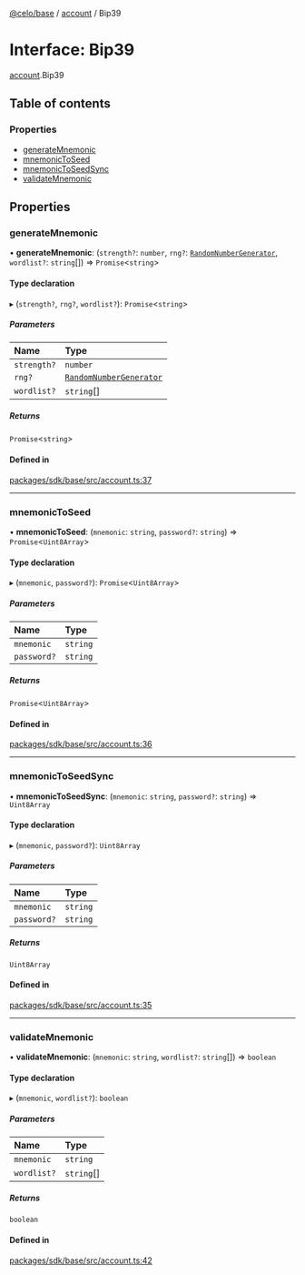 [@celo/base](../README.md) / [account](../modules/account.md) / Bip39

# Interface: Bip39

[account](../modules/account.md).Bip39

## Table of contents

### Properties

- [generateMnemonic](account.Bip39.md#generatemnemonic)
- [mnemonicToSeed](account.Bip39.md#mnemonictoseed)
- [mnemonicToSeedSync](account.Bip39.md#mnemonictoseedsync)
- [validateMnemonic](account.Bip39.md#validatemnemonic)

## Properties

### generateMnemonic

• **generateMnemonic**: (`strength?`: `number`, `rng?`: [`RandomNumberGenerator`](../modules/account.md#randomnumbergenerator), `wordlist?`: `string`[]) => `Promise`\<`string`\>

#### Type declaration

▸ (`strength?`, `rng?`, `wordlist?`): `Promise`\<`string`\>

##### Parameters

| Name | Type |
| :------ | :------ |
| `strength?` | `number` |
| `rng?` | [`RandomNumberGenerator`](../modules/account.md#randomnumbergenerator) |
| `wordlist?` | `string`[] |

##### Returns

`Promise`\<`string`\>

#### Defined in

[packages/sdk/base/src/account.ts:37](https://github.com/celo-org/developer-tooling/blob/master/packages/sdk/base/src/account.ts#L37)

___

### mnemonicToSeed

• **mnemonicToSeed**: (`mnemonic`: `string`, `password?`: `string`) => `Promise`\<`Uint8Array`\>

#### Type declaration

▸ (`mnemonic`, `password?`): `Promise`\<`Uint8Array`\>

##### Parameters

| Name | Type |
| :------ | :------ |
| `mnemonic` | `string` |
| `password?` | `string` |

##### Returns

`Promise`\<`Uint8Array`\>

#### Defined in

[packages/sdk/base/src/account.ts:36](https://github.com/celo-org/developer-tooling/blob/master/packages/sdk/base/src/account.ts#L36)

___

### mnemonicToSeedSync

• **mnemonicToSeedSync**: (`mnemonic`: `string`, `password?`: `string`) => `Uint8Array`

#### Type declaration

▸ (`mnemonic`, `password?`): `Uint8Array`

##### Parameters

| Name | Type |
| :------ | :------ |
| `mnemonic` | `string` |
| `password?` | `string` |

##### Returns

`Uint8Array`

#### Defined in

[packages/sdk/base/src/account.ts:35](https://github.com/celo-org/developer-tooling/blob/master/packages/sdk/base/src/account.ts#L35)

___

### validateMnemonic

• **validateMnemonic**: (`mnemonic`: `string`, `wordlist?`: `string`[]) => `boolean`

#### Type declaration

▸ (`mnemonic`, `wordlist?`): `boolean`

##### Parameters

| Name | Type |
| :------ | :------ |
| `mnemonic` | `string` |
| `wordlist?` | `string`[] |

##### Returns

`boolean`

#### Defined in

[packages/sdk/base/src/account.ts:42](https://github.com/celo-org/developer-tooling/blob/master/packages/sdk/base/src/account.ts#L42)

